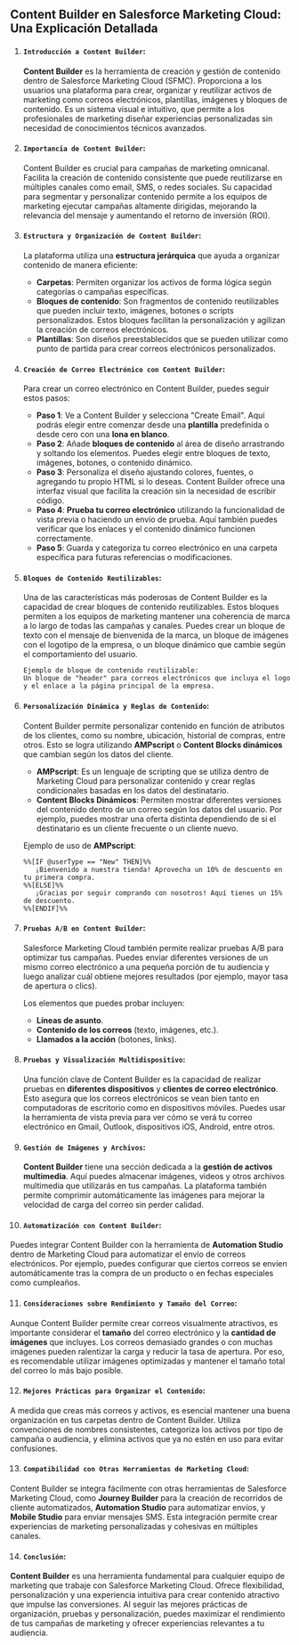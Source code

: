## **Content Builder en Salesforce Marketing Cloud: Una Explicación Detallada**

1. #### **`Introducción a Content Builder`**:

   **Content Builder** es la herramienta de creación y gestión de contenido dentro de Salesforce Marketing Cloud (SFMC). Proporciona a los usuarios una plataforma para crear, organizar y reutilizar activos de marketing como correos electrónicos, plantillas, imágenes y bloques de contenido. Es un sistema visual e intuitivo, que permite a los profesionales de marketing diseñar experiencias personalizadas sin necesidad de conocimientos técnicos avanzados.

2. #### **`Importancia de Content Builder`**:

   Content Builder es crucial para campañas de marketing omnicanal. Facilita la creación de contenido consistente que puede reutilizarse en múltiples canales como email, SMS, o redes sociales. Su capacidad para segmentar y personalizar contenido permite a los equipos de marketing ejecutar campañas altamente dirigidas, mejorando la relevancia del mensaje y aumentando el retorno de inversión (ROI).

3. #### **`Estructura y Organización de Content Builder`**:

   La plataforma utiliza una **estructura jerárquica** que ayuda a organizar contenido de manera eficiente:

   - **Carpetas**: Permiten organizar los activos de forma lógica según categorías o campañas específicas.
   - **Bloques de contenido**: Son fragmentos de contenido reutilizables que pueden incluir texto, imágenes, botones o scripts personalizados. Estos bloques facilitan la personalización y agilizan la creación de correos electrónicos.
   - **Plantillas**: Son diseños preestablecidos que se pueden utilizar como punto de partida para crear correos electrónicos personalizados.

4. #### **`Creación de Correo Electrónico con Content Builder`**:

   Para crear un correo electrónico en Content Builder, puedes seguir estos pasos:

   - **Paso 1**: Ve a Content Builder y selecciona "Create Email". Aquí podrás elegir entre comenzar desde una **plantilla** predefinida o desde cero con una **lona en blanco**.
   - **Paso 2**: Añade **bloques de contenido** al área de diseño arrastrando y soltando los elementos. Puedes elegir entre bloques de texto, imágenes, botones, o contenido dinámico.
   - **Paso 3**: Personaliza el diseño ajustando colores, fuentes, o agregando tu propio HTML si lo deseas. Content Builder ofrece una interfaz visual que facilita la creación sin la necesidad de escribir código.
   - **Paso 4**: **Prueba tu correo electrónico** utilizando la funcionalidad de vista previa o haciendo un envío de prueba. Aquí también puedes verificar que los enlaces y el contenido dinámico funcionen correctamente.
   - **Paso 5**: Guarda y categoriza tu correo electrónico en una carpeta específica para futuras referencias o modificaciones.

5. #### **`Bloques de Contenido Reutilizables`**:

   Una de las características más poderosas de Content Builder es la capacidad de crear bloques de contenido reutilizables. Estos bloques permiten a los equipos de marketing mantener una coherencia de marca a lo largo de todas las campañas y canales. Puedes crear un bloque de texto con el mensaje de bienvenida de la marca, un bloque de imágenes con el logotipo de la empresa, o un bloque dinámico que cambie según el comportamiento del usuario.

   ```plaintext
   Ejemplo de bloque de contenido reutilizable:
   Un bloque de "header" para correos electrónicos que incluya el logo y el enlace a la página principal de la empresa.
   ```

6. #### **`Personalización Dinámica y Reglas de Contenido`**:

   Content Builder permite personalizar contenido en función de atributos de los clientes, como su nombre, ubicación, historial de compras, entre otros. Esto se logra utilizando **AMPscript** o **Content Blocks dinámicos** que cambian según los datos del cliente.

   - **AMPscript**: Es un lenguaje de scripting que se utiliza dentro de Marketing Cloud para personalizar contenido y crear reglas condicionales basadas en los datos del destinatario.
   - **Content Blocks Dinámicos**: Permiten mostrar diferentes versiones del contenido dentro de un correo según los datos del usuario. Por ejemplo, puedes mostrar una oferta distinta dependiendo de si el destinatario es un cliente frecuente o un cliente nuevo.

   Ejemplo de uso de **AMPscript**:
   ```AMPscript
   %%[IF @userType == "New" THEN]%%
      ¡Bienvenido a nuestra tienda! Aprovecha un 10% de descuento en tu primera compra.
   %%[ELSE]%%
      ¡Gracias por seguir comprando con nosotros! Aquí tienes un 15% de descuento.
   %%[ENDIF]%%
   ```

7. #### **`Pruebas A/B en Content Builder`**:

   Salesforce Marketing Cloud también permite realizar pruebas A/B para optimizar tus campañas. Puedes enviar diferentes versiones de un mismo correo electrónico a una pequeña porción de tu audiencia y luego analizar cuál obtiene mejores resultados (por ejemplo, mayor tasa de apertura o clics). 

   Los elementos que puedes probar incluyen:
   - **Líneas de asunto**.
   - **Contenido de los correos** (texto, imágenes, etc.).
   - **Llamados a la acción** (botones, links).

8. #### **`Pruebas y Visualización Multidispositivo`**:

   Una función clave de Content Builder es la capacidad de realizar pruebas en **diferentes dispositivos** y **clientes de correo electrónico**. Esto asegura que los correos electrónicos se vean bien tanto en computadoras de escritorio como en dispositivos móviles. Puedes usar la herramienta de vista previa para ver cómo se verá tu correo electrónico en Gmail, Outlook, dispositivos iOS, Android, entre otros.

9. #### **`Gestión de Imágenes y Archivos`**:

   **Content Builder** tiene una sección dedicada a la **gestión de activos multimedia**. Aquí puedes almacenar imágenes, videos y otros archivos multimedia que utilizarás en tus campañas. La plataforma también permite comprimir automáticamente las imágenes para mejorar la velocidad de carga del correo sin perder calidad.

10. #### **`Automatización con Content Builder`**:

   Puedes integrar Content Builder con la herramienta de **Automation Studio** dentro de Marketing Cloud para automatizar el envío de correos electrónicos. Por ejemplo, puedes configurar que ciertos correos se envíen automáticamente tras la compra de un producto o en fechas especiales como cumpleaños.

11. #### **`Consideraciones sobre Rendimiento y Tamaño del Correo`**:

   Aunque Content Builder permite crear correos visualmente atractivos, es importante considerar el **tamaño** del correo electrónico y la **cantidad de imágenes** que incluyes. Los correos demasiado grandes o con muchas imágenes pueden ralentizar la carga y reducir la tasa de apertura. Por eso, es recomendable utilizar imágenes optimizadas y mantener el tamaño total del correo lo más bajo posible.

12. #### **`Mejores Prácticas para Organizar el Contenido`**:

   A medida que creas más correos y activos, es esencial mantener una buena organización en tus carpetas dentro de Content Builder. Utiliza convenciones de nombres consistentes, categoriza los activos por tipo de campaña o audiencia, y elimina activos que ya no estén en uso para evitar confusiones.

13. #### **`Compatibilidad con Otras Herramientas de Marketing Cloud`**:

   Content Builder se integra fácilmente con otras herramientas de Salesforce Marketing Cloud, como **Journey Builder** para la creación de recorridos de cliente automatizados, **Automation Studio** para automatizar envíos, y **Mobile Studio** para enviar mensajes SMS. Esta integración permite crear experiencias de marketing personalizadas y cohesivas en múltiples canales.

14. #### **`Conclusión`**:

   **Content Builder** es una herramienta fundamental para cualquier equipo de marketing que trabaje con Salesforce Marketing Cloud. Ofrece flexibilidad, personalización y una experiencia intuitiva para crear contenido atractivo que impulse las conversiones. Al seguir las mejores prácticas de organización, pruebas y personalización, puedes maximizar el rendimiento de tus campañas de marketing y ofrecer experiencias relevantes a tu audiencia.


